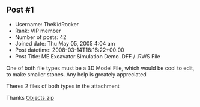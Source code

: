## Post #1
- Username: TheKidRocker
- Rank: VIP member
- Number of posts: 42
- Joined date: Thu May 05, 2005 4:04 am
- Post datetime: 2008-03-14T18:16:22+00:00
- Post Title: ME Excavator Simulation Demo .DFF / .RWS File

One of both file types must be a 3D Model File, which would be cool to edit, to make smaller stones.
Any help is greately appreciated 

Theres 2 files of both types in the attachment 

Thanks
[Objects.zip](https://xentaxbackup.github.io/file/1471_Objects.zip)
